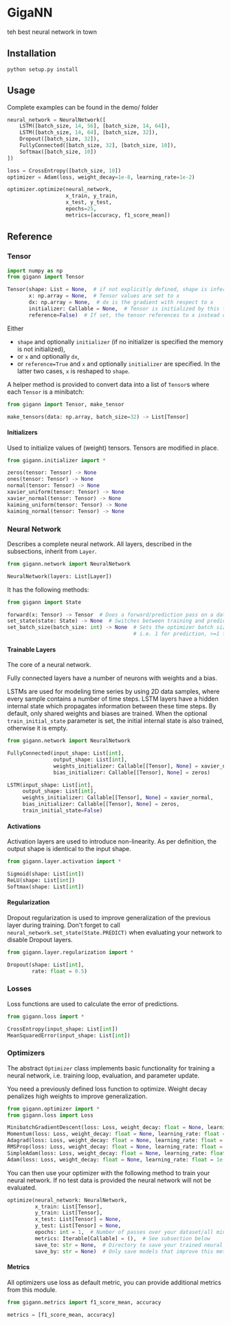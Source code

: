 # GigaNN
teh best neural network in town

## Installation
```
python setup.py install
```

## Usage
Complete examples can be found in the demo/ folder
```python
neural_network = NeuralNetwork([
    LSTM([batch_size, 14, 56], [batch_size, 14, 64]),
    LSTM([batch_size, 14, 64], [batch_size, 32]),
    Dropout([batch_size, 32]),
    FullyConnected([batch_size, 32], [batch_size, 10]),
    Softmax([batch_size, 10])
])

loss = CrossEntropy([batch_size, 10])
optimizer = Adam(loss, weight_decay=1e-8, learning_rate=1e-2)

optimizer.optimize(neural_network,
                   x_train, y_train,
                   x_test, y_test,
                   epochs=25,
                   metrics=[accuracy, f1_score_mean])
```

## Reference

### Tensor
```python
import numpy as np
from gigann import Tensor

Tensor(shape: List = None,  # if not explicitly defined, shape is inferred from x
       x: np.array = None,  # Tensor values are set to x
       dx: np.array = None,  # dx is the gradient with respect to x
       initializer: Callable = None,  # Tensor is initialized by this function
       reference=False)  # If set, the tensor references to x instead of copying it
```
Either
- `shape` and optionally `initializer` (if no initializer is specified the memory is not initialized),
- or `x` and optionally `dx`, 
- or `reference=True` and `x` and optionally `initializer`
are specified. In the latter two cases, `x` is reshaped to `shape`.

A helper method is provided to convert data into a list of `Tensor`s where each `Tensor` is a minibatch:
```python
from gigann import Tensor, make_tensor

make_tensors(data: np.array, batch_size=32) -> List[Tensor]
```

#### Initializers
Used to initialize values of (weight) tensors. Tensors are modified in place.
```python
from gigann.initializer import *

zeros(tensor: Tensor) -> None
ones(tensor: Tensor) -> None
normal(tensor: Tensor) -> None
xavier_uniform(tensor: Tensor) -> None
xavier_normal(tensor: Tensor) -> None
kaiming_uniform(tensor: Tensor) -> None
kaiming_normal(tensor: Tensor) -> None
```

### Neural Network
Describes a complete neural network. All layers, described in the subsections, inherit from `Layer`.

```python
from gigann.network import NeuralNetwork

NeuralNetwork(layers: List[Layer])
```

It has the following methods:

```python
from gigann import State

forward(x: Tensor) -> Tensor  # Does a forward/prediction pass on a data set x
set_state(state: State) -> None  # Switches between training and prediction mode (for Dropout)
set_batch_size(batch_size: int) -> None  # Sets the optimizer batch size
                                         # i.e. 1 for prediction, >=1 for training
```

#### Trainable Layers
The core of a neural network.

Fully connected layers have a number of neurons with weights and a bias.

LSTMs are used for modeling time series by using 2D data samples, where every sample contains a number of time steps. LSTM layers have a hidden internal state which propagates information between these time steps. By default, only shared weights and biases are trained.  When the optional `train_initial_state` parameter is set, the initial internal state is also trained, otherwise it is empty.

```python
from gigann.network import NeuralNetwork

FullyConnected(input_shape: List[int],
               output_shape: List[int],
               weights_initializer: Callable[[Tensor], None] = xavier_normal,
               bias_initializer: Callable[[Tensor], None] = zeros)

LSTM(input_shape: List[int],
     output_shape: List[int],
     weights_initializer: Callable[[Tensor], None] = xavier_normal,
     bias_initializer: Callable[[Tensor], None] = zeros,
     train_initial_state=False)
```

#### Activations
Activation layers are used to introduce non-linearity. As per definition, the output shape is identical to the input shape.

```python
from gigann.layer.activation import *

Sigmoid(shape: List[int])
ReLU(shape: List[int])
Softmax(shape: List[int])
```

#### Regularization
Dropout regularization is used to improve generalization of the previous layer during training. Don't forget to call `neural_network.set_state(State.PREDICT)` when evaluating your network to disable Dropout layers.

```python
from gigann.layer.regularization import *

Dropout(shape: List[int],
        rate: float = 0.5)
```

### Losses
Loss functions are used to calculate the error of predictions.

```python
from gigann.loss import *

CrossEntropy(input_shape: List[int])
MeanSquaredError(input_shape: List[int])
```

### Optimizers

The abstract `Optimizer` class implements basic functionality for training a neural network, i.e. training loop, evaluation, and parameter update.

You need a previously defined loss function to optimize. Weight decay penalizes high weights to improve generalization.

```python
from gigann.optimizer import *
from gigann.loss import Loss

MinibatchGradientDescent(loss: Loss, weight_decay: float = None, learning_rate: float = 1e-3)
Momentum(loss: Loss, weight_decay: float = None, learning_rate: float = 1e-3)
Adagrad(loss: Loss, weight_decay: float = None, learning_rate: float = 1e-3)
RMSProp(loss: Loss, weight_decay: float = None, learning_rate: float = 1e-3)
SimpleAdam(loss: Loss, weight_decay: float = None, learning_rate: float = 1e-3)
Adam(loss: Loss, weight_decay: float = None, learning_rate: float = 1e-3)
```

You can then use your optimizer with the following method to train your neural network. If no test data is provided the neural network will not be evaluated.

```python
optimize(neural_network: NeuralNetwork,
         x_train: List[Tensor],
         y_train: List[Tensor],
         x_test: List[Tensor] = None,
         y_test: List[Tensor] = None,
         epochs: int = 1,  # Number of passes over your dataset/all minibatches.
         metrics: Iterable[Callable] = (),  # See subsection below
         save_to: str = None,  # Directory to save your trained neural network
         save_by: str = None)  # Only save models that improve this metric
```
#### Metrics

All optimizers use loss as default metric, you can provide additional metrics from this module.

```python
from gigann.metrics import f1_score_mean, accuracy

metrics = [f1_score_mean, accuracy]
```
